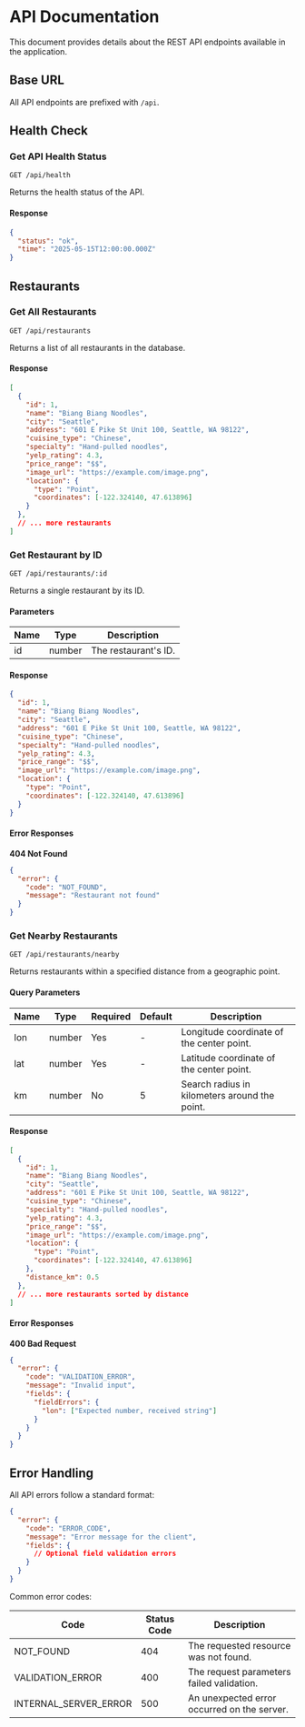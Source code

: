 # API Documentation

This document provides details about the REST API endpoints available in the application.

## Base URL

All API endpoints are prefixed with `/api`.

## Health Check

### Get API Health Status

```
GET /api/health
```

Returns the health status of the API.

#### Response

```json
{
  "status": "ok",
  "time": "2025-05-15T12:00:00.000Z"
}
```

## Restaurants

### Get All Restaurants

```
GET /api/restaurants
```

Returns a list of all restaurants in the database.

#### Response

```json
[
  {
    "id": 1,
    "name": "Biang Biang Noodles",
    "city": "Seattle",
    "address": "601 E Pike St Unit 100, Seattle, WA 98122",
    "cuisine_type": "Chinese",
    "specialty": "Hand-pulled noodles",
    "yelp_rating": 4.3,
    "price_range": "$$",
    "image_url": "https://example.com/image.png",
    "location": {
      "type": "Point",
      "coordinates": [-122.324140, 47.613896]
    }
  },
  // ... more restaurants
]
```

### Get Restaurant by ID

```
GET /api/restaurants/:id
```

Returns a single restaurant by its ID.

#### Parameters

| Name | Type   | Description          |
|------|--------|----------------------|
| id   | number | The restaurant's ID. |

#### Response

```json
{
  "id": 1,
  "name": "Biang Biang Noodles",
  "city": "Seattle",
  "address": "601 E Pike St Unit 100, Seattle, WA 98122",
  "cuisine_type": "Chinese",
  "specialty": "Hand-pulled noodles",
  "yelp_rating": 4.3,
  "price_range": "$$",
  "image_url": "https://example.com/image.png",
  "location": {
    "type": "Point",
    "coordinates": [-122.324140, 47.613896]
  }
}
```

#### Error Responses

**404 Not Found**

```json
{
  "error": {
    "code": "NOT_FOUND",
    "message": "Restaurant not found"
  }
}
```

### Get Nearby Restaurants

```
GET /api/restaurants/nearby
```

Returns restaurants within a specified distance from a geographic point.

#### Query Parameters

| Name | Type   | Required | Default | Description                                  |
|------|--------|----------|---------|----------------------------------------------|
| lon  | number | Yes      | -       | Longitude coordinate of the center point.    |
| lat  | number | Yes      | -       | Latitude coordinate of the center point.     |
| km   | number | No       | 5       | Search radius in kilometers around the point.|

#### Response

```json
[
  {
    "id": 1,
    "name": "Biang Biang Noodles",
    "city": "Seattle",
    "address": "601 E Pike St Unit 100, Seattle, WA 98122",
    "cuisine_type": "Chinese",
    "specialty": "Hand-pulled noodles",
    "yelp_rating": 4.3,
    "price_range": "$$",
    "image_url": "https://example.com/image.png",
    "location": {
      "type": "Point",
      "coordinates": [-122.324140, 47.613896]
    },
    "distance_km": 0.5
  },
  // ... more restaurants sorted by distance
]
```

#### Error Responses

**400 Bad Request**

```json
{
  "error": {
    "code": "VALIDATION_ERROR",
    "message": "Invalid input",
    "fields": {
      "fieldErrors": {
        "lon": ["Expected number, received string"]
      }
    }
  }
}
```

## Error Handling

All API errors follow a standard format:

```json
{
  "error": {
    "code": "ERROR_CODE",
    "message": "Error message for the client",
    "fields": {
      // Optional field validation errors
    }
  }
}
```

Common error codes:

| Code             | Status Code | Description                                  |
|------------------|-------------|----------------------------------------------|
| NOT_FOUND        | 404         | The requested resource was not found.        |
| VALIDATION_ERROR | 400         | The request parameters failed validation.    |
| INTERNAL_SERVER_ERROR | 500    | An unexpected error occurred on the server.  |